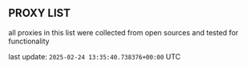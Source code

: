 ## PROXY LIST

all proxies in this list were collected from open sources and tested for functionality

last update: `2025-02-24 13:35:40.738376+00:00` UTC